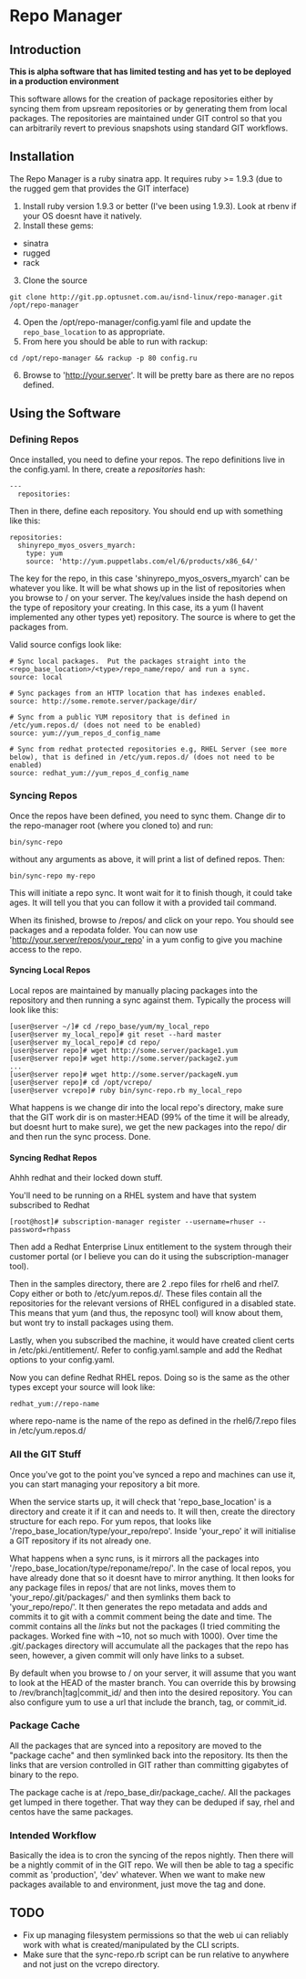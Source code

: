 # Repo Manager

## Introduction

**This is alpha software that has limited testing and has yet to be deployed in a production environment**

This software allows for the creation of package repositories either by syncing them from upsream repositories or by generating them from local packages.  The repositories are maintained under GIT control so that you can arbitrarily revert to previous snapshots using standard GIT workflows.

## Installation
The Repo Manager is a ruby sinatra app.  It requires ruby >= 1.9.3 (due to the rugged gem that provides the GIT interface)

1. Install ruby version 1.9.3 or better (I've been using 1.9.3).  Look at rbenv if your OS doesnt have it natively.
2. Install these gems:
  * sinatra
  * rugged
  * rack
3. Clone the source
```
git clone http://git.pp.optusnet.com.au/isnd-linux/repo-manager.git /opt/repo-manager
```
4. Open the /opt/repo-manager/config.yaml file and update the `repo_base_location` to as appropriate.
5. From here you should be able to run with rackup:
```
cd /opt/repo-manager && rackup -p 80 config.ru
```
6. Browse to 'http://your.server'.  It will be pretty bare as there are no repos defined.

## Using the Software
### Defining Repos
Once installed, you need to define your repos.  The repo definitions live in the config.yaml.  In there, create a _repositories_ hash:
```
---
  repositories:
```

Then in there, define each repository. You should end up with something like this:
```
repositories:
  shinyrepo_myos_osvers_myarch:
    type: yum
    source: 'http://yum.puppetlabs.com/el/6/products/x86_64/'
```

The key for the repo, in this case 'shinyrepo_myos_osvers_myarch' can be whatever you like.  It will be what shows up in the list of repositories when you browse to / on your server.  The key/values inside the hash depend on the type of repository your creating.  In this case, its a yum (I havent implemented any other types yet) repository.  The source is where to get the packages from.

Valid source configs look like:

```
# Sync local packages.  Put the packages straight into the <repo_base_location>/<type>/repo_name/repo/ and run a sync.
source: local

# Sync packages from an HTTP location that has indexes enabled.
source: http://some.remote.server/package/dir/

# Sync from a public YUM repository that is defined in /etc/yum.repos.d/ (does not need to be enabled)
source: yum://yum_repos_d_config_name

# Sync from redhat protected repositories e.g, RHEL Server (see more below), that is defined in /etc/yum.repos.d/ (does not need to be enabled)
source: redhat_yum://yum_repos_d_config_name
```

### Syncing Repos
Once the repos have been defined, you need to sync them.  Change dir to the repo-manager root (where you cloned to) and run:
```
bin/sync-repo
```
without any arguments as above, it will print a list of defined repos.  Then:
```
bin/sync-repo my-repo
```
This will initiate a repo sync.  It wont wait for it to finish though, it could take ages.  It will tell you that you can follow it with a provided tail command.

When its finished, browse to /repos/ and click on your repo.  You should see packages and a repodata folder.  You can now use 'http://your.server/repos/your_repo' in a yum config to give you machine access to the repo.

#### Syncing Local Repos
Local repos are maintained by manually placing packages into the repository and then running a sync against them.  Typically the process will look like this:

```
[user@server ~/]# cd /repo_base/yum/my_local_repo
[user@server my_local_repo]# git reset --hard master
[user@server my_local_repo]# cd repo/
[user@server repo]# wget http://some.server/package1.yum
[user@server repo]# wget http://some.server/package2.yum
...
[user@server repo]# wget http://some.server/packageN.yum
[user@server repo]# cd /opt/vcrepo/
[user@server vcrepo]# ruby bin/sync-repo.rb my_local_repo
```

What happens is we change dir into the local repo's directory, make sure that the GIT work dir is on master:HEAD (99% of the time it will be already, but doesnt hurt to make sure), we get the new packages into the repo/ dir and then run the sync process.  Done.

#### Syncing Redhat Repos
Ahhh redhat and their locked down stuff.

You'll need to be running on a RHEL system and have that system subscribed to Redhat

```
[root@host]# subscription-manager register --username=rhuser --password=rhpass
```

Then add a Redhat Enterprise Linux entitlement to the system through their customer portal (or I believe you can do it using the subscription-manager tool).

Then in the samples directory, there are 2 .repo files for rhel6 and rhel7.  Copy either or both to /etc/yum.repos.d/.  These files contain all the repositories for the relevant versions of RHEL configured in a disabled state.  This means that yum (and thus, the reposync tool) will know about them, but wont try to install packages using them.

Lastly, when you subscribed the machine, it would have created client certs in /etc/pki./entitlement/.  Refer to config.yaml.sample and add the Redhat options to your config.yaml.

Now you can define Redhat RHEL repos.  Doing so is the same as the other types except your source will look like:

```
redhat_yum://repo-name
```

where repo-name is the name of the repo as defined in the rhel6/7.repo files in /etc/yum.repos.d/

### All the GIT Stuff
Once you've got to the point you've synced a repo and machines can use it, you can start managing your repository a bit more.

When the service starts up, it will check that 'repo_base_location' is a directory and create it if it can and needs to.  It will then, create the directory structure for each repo.  For yum repos, that looks like '/repo_base_location/type/your_repo/repo'.  Inside 'your_repo' it will initialise a GIT repository if its not already one.

What happens when a sync runs, is it mirrors all the packages into '/repo_base_location/type/reponame/repo/'.  In the case of local repos, you have already done that so it doesnt have to mirror anything.  It then looks for any package files in repos/ that are not links, moves them to 'your_repo/.git/packages/' and then symlinks them back to 'your_repo/repo/'.  It then generates the repo metadata and adds and commits it to git with a commit comment being the date and time. The commit contains all the *links* but not the packages (I tried commiting the packages. Worked fine with ~10, not so much with 1000).  Over time the .git/.packages directory will accumulate all the packages that the repo has seen, however, a given commit will only have links to a subset.

By default when you browse to / on your server, it will assume that you want to look at the HEAD of the master branch.  You can override this by browsing to /rev/branch|tag|commit_id/ and then into the desired repository.  You can also configure yum to use a url that include the branch, tag, or commit_id.

### Package Cache
All the packages that are synced into a repository are moved to the "package cache" and then symlinked back into the repository.  Its then the links that are version controlled in GIT rather than committing gigabytes of binary to the repo.

The package cache is at /repo_base_dir/package_cache/.  All the packages get lumped in there together.  That way they can be deduped if say, rhel and centos have the same packages.

### Intended Workflow
Basically the idea is to cron the syncing of the repos nightly.  Then there will be a nightly commit of in the GIT repo.  We will then be able to tag a specific commit as 'production', 'dev' whatever.  When we want to make new packages available to and environment, just move the tag and done.


## TODO
  * Fix up managing filesystem permissions so that the web ui can reliably work with what is created/manipulated by the CLI scripts.
  * Make sure that the sync-repo.rb script can be run relative to anywhere and not just on the vcrepo directory.
